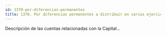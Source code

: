 ```yaml
---
id: 1370-por-diferencias-permanentes
title: 1370. Por diferencias permanentes a distribuir en varios ejercicios
---
```


Descripción de las cuentas relacionadas con la Capital...
